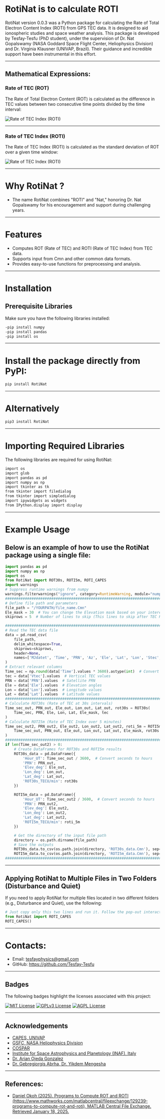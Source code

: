 # RotiNat is to calculate ROTI

RotiNat version 0.0.3 was a Python package for calculating the Rate of Total Electron Content Index (ROTI) from GPS TEC data. It is designed to aid ionospheric studies and space weather analysis. This package is developed by Tesfay-Tesfu (PhD student), under the supervision of Dr. Nat Gopalswamy (NASA Goddard Space Flight Center, Heliophysics Division) and Dr. Virginia Klausner (UNIVAP, Brazil). Their guidance and incredible support have been instrumental in this effort.

---

## Mathematical Expressions:

### Rate of TEC (ROT)
The Rate of Total Electron Content (ROT) is calculated as the difference in TEC values between two consecutive time points divided by the time interval:

![Rate of TEC Index (ROTI)](https://raw.githubusercontent.com/Tesfay-Tesfu/Ionospheric-TEC-ROTI-Interactives/main/ROT.png)


---

### Rate of TEC Index (ROTI)

The Rate of TEC Index (ROTI) is calculated as the standard deviation of ROT over a given time window:

![Rate of TEC Index (ROTI)](https://raw.githubusercontent.com/Tesfay-Tesfu/Ionospheric-TEC-ROTI-Interactives/main/ROTI.png)


---

# Why RotiNat ?

- The name RotiNat combines "ROTI" and "Nat," honoring Dr. Nat Gopalswamy for his encouragement and support during challenging years.

---

# Features

- Computes ROT (Rate of TEC) and ROTI (Rate of TEC Index) from TEC data.
- Supports input from Cmn and other common data formats.
- Provides easy-to-use functions for preprocessing and analysis.

---

# Installation

## Prerequisite Libraries

Make sure you have the following libraries installed:

```bash
-pip install numpy
-pip install pandas
-pip install os
```

---

# Install the package directly from PyPI:

```bash
pip install RotiNat
```

---

# Alternatively

```bash
pip3 install RotiNat
```

---

# Importing Required Libraries

The following libraries are required for using RotiNat:

```bash
import os
import glob
import pandas as pd
import numpy as np
import tkinter as tk
from tkinter import filedialog
from tkinter import simpledialog
import ipywidgets as widgets
from IPython.display import display
```

---

# Example Usage

## Below is an example of how to use the RotiNat package using a single file:

```python
import pandas as pd
import numpy as np
import os
from RotiNat import ROT30s, ROTI5m, ROTI_CAPES
import warnings
# Suppress runtime warnings from numpy
warnings.filterwarnings("ignore", category=RuntimeWarning, module="numpy")
###############################################################################################
# Define file path and parameters
file_path = "/YOURPATH/file_name.Cmn"
Ele_mask = 30  # You can change the Elevation mask based on your interest
skiprows = 5  # Number of lines to skip (This lines to skip after TEC Rinex processes using Gopi)

###############################################################################################
# Read the TEC data file
data = pd.read_csv(
    file_path,
    delim_whitespace=True,
    skiprows=skiprows,
    header=None,
    names=['MJdatet', 'Time', 'PRN', 'Az', 'Ele', 'Lat', 'Lon', 'Stec', 'Vtec', 'S4']
)
# Extract relevant columns
Time_sec = np.round(data['Time'].values * 3600).astype(int)  # Convert time from hours to seconds
tec = data['Vtec'].values  # Vertical TEC values
PRN = data['PRN'].values  # Satellite PRN
Ele = data['Ele'].values  # Elevation angles
Lon = data['Lon'].values  # Longitude values
Lat = data['Lat'].values  # Latitude values
###############################################################################################
# Calculate ROT30s (Rate of TEC at 30s intervals)
Time_sec_out, PRN_out, Ele_out, Lon_out, Lat_out, rot30s = ROT30s(
    Time_sec, PRN, Ele, Lon, Lat, Ele_mask, tec
)
# Calculate ROTI5m (Rate of TEC Index over 5 minutes)
Time_sec_out2, PRN_out2, Ele_out2, Lon_out2, Lat_out2, roti_5m = ROTI5m(
    Time_sec_out, PRN_out, Ele_out, Lon_out, Lat_out, Ele_mask, rot30s
)
###############################################################################################
if len(Time_sec_out2) > 0:
    # Create DataFrames for ROT30s and ROTI5m results
    ROT30s_data = pd.DataFrame({
        'Hour_UT': Time_sec_out / 3600,  # Convert seconds to hours
        'PRN': PRN_out,
        'Elev_deg': Ele_out,
        'Lon_deg': Lon_out,
        'Lat_deg': Lat_out,
        'ROT30s_TECU/min': rot30s
    })

    ROTI5m_data = pd.DataFrame({
        'Hour_UT': Time_sec_out2 / 3600,  # Convert seconds to hours
        'PRN': PRN_out2,
        'Elev_deg': Ele_out2,
        'Lon_deg': Lon_out2,
        'Lat_deg': Lat_out2,
        'ROTI5m_TECU/min': roti_5m
    })

    # Get the directory of the input file path
    directory = os.path.dirname(file_path)
    # Save the outputs
    ROT30s_data.to_csv(os.path.join(directory, 'ROT30s_data.Cmn'), sep='\t', index=False, float_format='%.4f')
    ROTI5m_data.to_csv(os.path.join(directory, 'ROTI5m_data.Cmn'), sep='\t', index=False, float_format='%.4f')
###############################################################################################
```

---

## Applying RotiNat to Multiple Files in Two Folders (Disturbance and Quiet)

If you need to apply RotiNat for multiple files located in two different folders (e.g., Disturbance and Quiet), use the following:

```python
# Just copy only this two lines and run it. Follow the pop-out interactive instructions
from RotiNat import ROTI_CAPES
ROTI_CAPES()
```

---

# Contacts: 
* Email: tesfayphysics@gmail.com
* GitHub: https://github.com/Tesfay-Tesfu

---

## Badges

The following badges highlight the licenses associated with this project:

[![MIT License](https://img.shields.io/badge/License-MIT-green.svg)](https://choosealicense.com/licenses/mit/)
[![GPLv3 License](https://img.shields.io/badge/License-GPL%20v3-yellow.svg)](https://opensource.org/licenses/)
[![AGPL License](https://img.shields.io/badge/license-AGPL-blue.svg)](http://www.gnu.org/licenses/agpl-3.0)

---

## Acknowledgements

 - [CAPES, UNIVAP](https://github.com/Tesfay-Tesfu)
 - [GSFC, NASA Heliophysics Division](https://github.com/Tesfay-Tesfu)
 - [COSPAR](https://github.com/Tesfay-Tesfu)
 - [Institute for Space Astrophysics and Planetology (INAF), Italy](https://github.com/Tesfay-Tesfu)
 - [Dr. Arian Ojeda Gonzalez](https://github.com/Tesfay-Tesfu)
 - [Dr. Gebregiorgis Abrha, Dr. Yikdem Mengesha](https://github.com/Tesfay-Tesfu)
 
---
 
## References:

- [Daniel Okoh (2025). Programs to Compute ROT and ROTI (https://www.mathworks.com/matlabcentral/fileexchange/129239-programs-to-compute-rot-and-roti), MATLAB Central File Exchange. Retrieved January 18, 2025.](https://www.mathworks.com/matlabcentral/fileexchange/129239-programs-to-compute-rot-and-roti)

